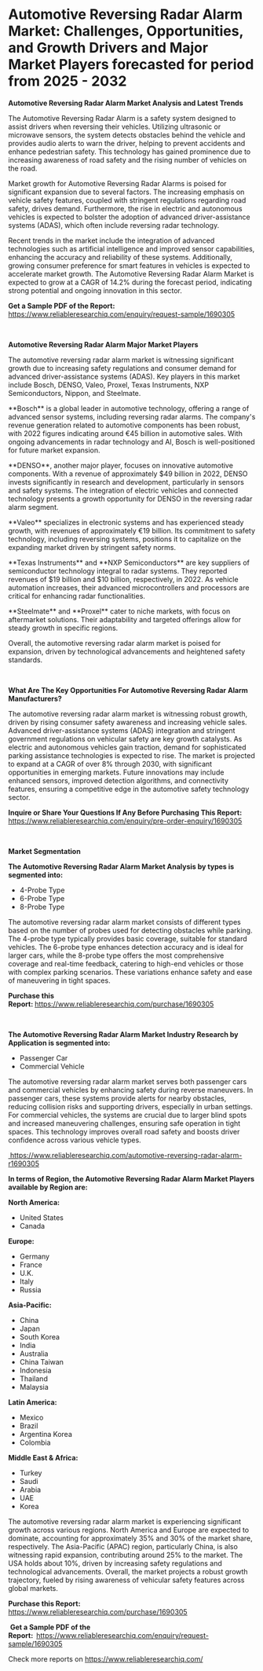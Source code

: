 <p><h1>Automotive Reversing Radar Alarm Market: Challenges, Opportunities, and Growth Drivers and Major Market Players forecasted for period from 2025 - 2032</h1></p><p><strong>Automotive Reversing Radar Alarm Market Analysis and Latest Trends</strong></p>
<p><p>The Automotive Reversing Radar Alarm is a safety system designed to assist drivers when reversing their vehicles. Utilizing ultrasonic or microwave sensors, the system detects obstacles behind the vehicle and provides audio alerts to warn the driver, helping to prevent accidents and enhance pedestrian safety. This technology has gained prominence due to increasing awareness of road safety and the rising number of vehicles on the road.</p><p>Market growth for Automotive Reversing Radar Alarms is poised for significant expansion due to several factors. The increasing emphasis on vehicle safety features, coupled with stringent regulations regarding road safety, drives demand. Furthermore, the rise in electric and autonomous vehicles is expected to bolster the adoption of advanced driver-assistance systems (ADAS), which often include reversing radar technology.</p><p>Recent trends in the market include the integration of advanced technologies such as artificial intelligence and improved sensor capabilities, enhancing the accuracy and reliability of these systems. Additionally, growing consumer preference for smart features in vehicles is expected to accelerate market growth. The Automotive Reversing Radar Alarm Market is expected to grow at a CAGR of 14.2% during the forecast period, indicating strong potential and ongoing innovation in this sector.</p></p>
<p><strong>Get a Sample PDF of the Report:&nbsp;</strong> <a href="https://www.reliableresearchiq.com/enquiry/request-sample/1690305?utm_campaign=1870&utm_medium=2&utm_source=Github&utm_content=ia&utm_term=07012025&utm_id=automotive-reversing-radar-alarm">https://www.reliableresearchiq.com/enquiry/request-sample/1690305</a></p>
<p>&nbsp;</p>
<p><strong>Automotive Reversing Radar Alarm Major Market Players</strong></p>
<p><p>The automotive reversing radar alarm market is witnessing significant growth due to increasing safety regulations and consumer demand for advanced driver-assistance systems (ADAS). Key players in this market include Bosch, DENSO, Valeo, Proxel, Texas Instruments, NXP Semiconductors, Nippon, and Steelmate.</p><p>**Bosch** is a global leader in automotive technology, offering a range of advanced sensor systems, including reversing radar alarms. The company's revenue generation related to automotive components has been robust, with 2022 figures indicating around €45 billion in automotive sales. With ongoing advancements in radar technology and AI, Bosch is well-positioned for future market expansion.</p><p>**DENSO**, another major player, focuses on innovative automotive components. With a revenue of approximately $49 billion in 2022, DENSO invests significantly in research and development, particularly in sensors and safety systems. The integration of electric vehicles and connected technology presents a growth opportunity for DENSO in the reversing radar alarm segment.</p><p>**Valeo** specializes in electronic systems and has experienced steady growth, with revenues of approximately €19 billion. Its commitment to safety technology, including reversing systems, positions it to capitalize on the expanding market driven by stringent safety norms.</p><p>**Texas Instruments** and **NXP Semiconductors** are key suppliers of semiconductor technology integral to radar systems. They reported revenues of $19 billion and $10 billion, respectively, in 2022. As vehicle automation increases, their advanced microcontrollers and processors are critical for enhancing radar functionalities.</p><p>**Steelmate** and **Proxel** cater to niche markets, with focus on aftermarket solutions. Their adaptability and targeted offerings allow for steady growth in specific regions.</p><p>Overall, the automotive reversing radar alarm market is poised for expansion, driven by technological advancements and heightened safety standards.</p></p>
<p>&nbsp;</p>
<p><strong>What Are The Key Opportunities For Automotive Reversing Radar Alarm Manufacturers?</strong></p>
<p><p>The automotive reversing radar alarm market is witnessing robust growth, driven by rising consumer safety awareness and increasing vehicle sales. Advanced driver-assistance systems (ADAS) integration and stringent government regulations on vehicular safety are key growth catalysts. As electric and autonomous vehicles gain traction, demand for sophisticated parking assistance technologies is expected to rise. The market is projected to expand at a CAGR of over 8% through 2030, with significant opportunities in emerging markets. Future innovations may include enhanced sensors, improved detection algorithms, and connectivity features, ensuring a competitive edge in the automotive safety technology sector.</p></p>
<p><strong>Inquire or Share Your Questions If Any Before Purchasing This Report:</strong> <a href="https://www.reliableresearchiq.com/enquiry/pre-order-enquiry/1690305?utm_campaign=1870&utm_medium=2&utm_source=Github&utm_content=ia&utm_term=07012025&utm_id=automotive-reversing-radar-alarm">https://www.reliableresearchiq.com/enquiry/pre-order-enquiry/1690305</a></p>
<p>&nbsp;</p>
<p><strong>Market Segmentation</strong></p>
<p><strong>The Automotive Reversing Radar Alarm Market Analysis by types is segmented into:</strong></p>
<p><ul><li>4-Probe Type</li><li>6-Probe Type</li><li>8-Probe Type</li></ul></p>
<p><p>The automotive reversing radar alarm market consists of different types based on the number of probes used for detecting obstacles while parking. The 4-probe type typically provides basic coverage, suitable for standard vehicles. The 6-probe type enhances detection accuracy and is ideal for larger cars, while the 8-probe type offers the most comprehensive coverage and real-time feedback, catering to high-end vehicles or those with complex parking scenarios. These variations enhance safety and ease of maneuvering in tight spaces.</p></p>
<p><strong>Purchase this Report:&nbsp;</strong><a href="https://www.reliableresearchiq.com/purchase/1690305?utm_campaign=1870&utm_medium=2&utm_source=Github&utm_content=ia&utm_term=07012025&utm_id=automotive-reversing-radar-alarm">https://www.reliableresearchiq.com/purchase/1690305</a></p>
<p>&nbsp;</p>
<p><strong>The Automotive Reversing Radar Alarm Market Industry Research by Application is segmented into:</strong></p>
<p><ul><li>Passenger Car</li><li>Commercial Vehicle</li></ul></p>
<p><p>The automotive reversing radar alarm market serves both passenger cars and commercial vehicles by enhancing safety during reverse maneuvers. In passenger cars, these systems provide alerts for nearby obstacles, reducing collision risks and supporting drivers, especially in urban settings. For commercial vehicles, the systems are crucial due to larger blind spots and increased maneuvering challenges, ensuring safe operation in tight spaces. This technology improves overall road safety and boosts driver confidence across various vehicle types.</p></p>
<p><a href="https://www.reliableresearchiq.com/automotive-reversing-radar-alarm-r1690305?utm_campaign=1870&utm_medium=2&utm_source=Github&utm_content=ia&utm_term=07012025&utm_id=automotive-reversing-radar-alarm">&nbsp;https://www.reliableresearchiq.com/automotive-reversing-radar-alarm-r1690305</a></p>
<p><strong>In terms of Region, the Automotive Reversing Radar Alarm Market Players available by Region are:</strong></p>
<p>
    <p> <strong> North America: </strong>
        <ul>
            <li>United States</li>
            <li>Canada</li>
        </ul>
        </p> 
    <p> <strong> Europe: </strong>
        <ul>
            <li>Germany</li>
            <li>France</li>
            <li>U.K.</li>
            <li>Italy</li>
            <li>Russia</li>
        </ul>
        </p> 
    <p> <strong> Asia-Pacific: </strong>
        <ul>
            <li>China</li>
            <li>Japan</li>
            <li>South Korea</li>
            <li>India</li>
            <li>Australia</li>
            <li>China Taiwan</li>
            <li>Indonesia</li>
            <li>Thailand</li>
            <li>Malaysia</li>
        </ul>
        </p> 
    <p> <strong> Latin America: </strong>
        <ul>
            <li>Mexico</li>
            <li>Brazil</li>
            <li>Argentina Korea</li>
            <li>Colombia</li>
        </ul>
        </p> 
    <p> <strong> Middle East & Africa: </strong>
        <ul>
            <li>Turkey</li>
            <li>Saudi</li>
            <li>Arabia</li>
            <li>UAE</li>
            <li>Korea</li>
        </ul>
    </p>
    </p>
<p><p>The automotive reversing radar alarm market is experiencing significant growth across various regions. North America and Europe are expected to dominate, accounting for approximately 35% and 30% of the market share, respectively. The Asia-Pacific (APAC) region, particularly China, is also witnessing rapid expansion, contributing around 25% to the market. The USA holds about 10%, driven by increasing safety regulations and technological advancements. Overall, the market projects a robust growth trajectory, fueled by rising awareness of vehicular safety features across global markets.</p></p>
<p><strong>Purchase this Report: </strong><a href="https://www.reliableresearchiq.com/purchase/1690305?utm_campaign=1870&utm_medium=2&utm_source=Github&utm_content=ia&utm_term=07012025&utm_id=automotive-reversing-radar-alarm">https://www.reliableresearchiq.com/purchase/1690305</a></p>
<p>&nbsp;<strong>Get a Sample PDF of the Report:&nbsp;&nbsp;</strong><a href="https://www.reliableresearchiq.com/enquiry/request-sample/1690305?utm_campaign=1870&utm_medium=2&utm_source=Github&utm_content=ia&utm_term=07012025&utm_id=automotive-reversing-radar-alarm">https://www.reliableresearchiq.com/enquiry/request-sample/1690305</a></p>
<p><strong></strong></p>
<p>Check more reports on <a href="https://www.reliableresearchiq.com/?utm_campaign=1870&utm_medium=2&utm_source=Github&utm_content=ia&utm_term=07012025&utm_id=automotive-reversing-radar-alarm">https://www.reliableresearchiq.com/</a></p>